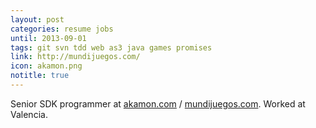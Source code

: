 ```yaml
---
layout: post
categories: resume jobs
until: 2013-09-01
tags: git svn tdd web as3 java games promises
link: http://mundijuegos.com/
icon: akamon.png
notitle: true
---
```


Senior SDK programmer at [akamon.com](http://akamon.com/) / [mundijuegos.com](http://mundijuegos.com/).
Worked at Valencia.

